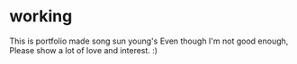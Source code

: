 # working
This is portfolio made song sun young's Even though I'm not good enough, Please show a lot of love and interest. :)
